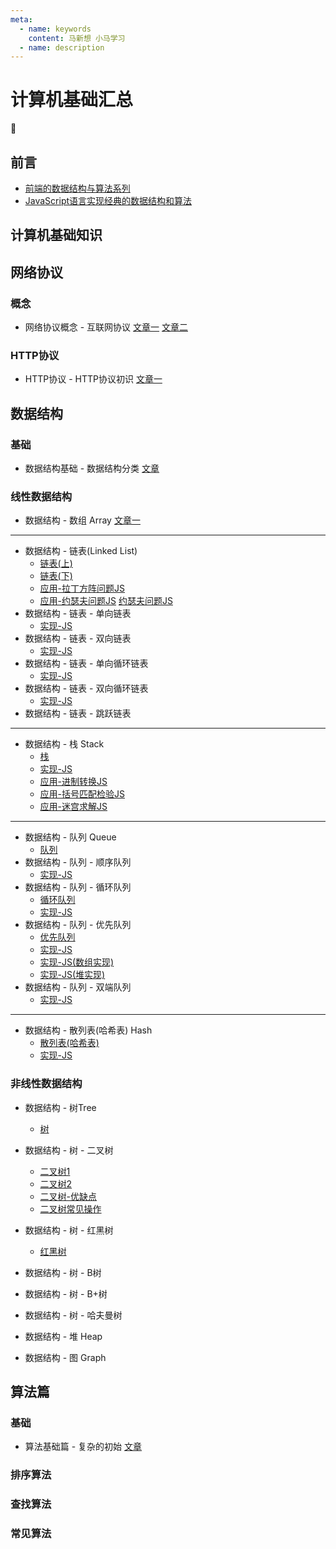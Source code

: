 ```yaml
---
meta:
  - name: keywords
    content: 马新想 小马学习 
  - name: description
---
```



# 计算机基础汇总

:horse:

## 前言

- [前端的数据结构与算法系列](https://github.com/sisterAn/JavaScript-Algorithms)
- [JavaScript语言实现经典的数据结构和算法](https://github.com/cunzaizhuyi/ds-algorithm)

## 计算机基础知识

## 网络协议

### 概念

- 网络协议概念 - 互联网协议 [文章一](https://www.ruanyifeng.com/blog/2012/05/internet_protocol_suite_part_i.html) [文章二](https://www.ruanyifeng.com/blog/2012/06/internet_protocol_suite_part_ii.html)

### HTTP协议

- HTTP协议 - HTTP协议初识 [文章一](http://www.ruanyifeng.com/blog/2016/08/http.html)





## 数据结构

### 基础

- 数据结构基础 - 数据结构分类 [文章](https://blog.csdn.net/yeyazhishang/article/details/82353846)


### 线性数据结构

- 数据结构 - 数组 Array [文章一](https://blog.csdn.net/mingyunxiaohai/article/details/85758347)

---

- 数据结构 - 链表(Linked List) 
  - [链表(上)](https://zhuanlan.zhihu.com/p/52878334) 
  - [链表(下)](https://zhuanlan.zhihu.com/p/52841915)
  - [应用-拉丁方阵问题JS](https://lcxing.blog.csdn.net/article/details/79091269) 
  - [应用-约瑟夫问题JS](https://blog.csdn.net/LeeSirbupt/article/details/84857282) [约瑟夫问题JS](https://www.cnblogs.com/yuanxiaowa/p/3766144.html)
- 数据结构 - 链表 - 单向链表 
  - [实现-JS](https://github.com/XPoet/js-data-structures-and-algorithms/blob/master/assets/doc/06_JavaScript%E6%95%B0%E6%8D%AE%E7%BB%93%E6%9E%84%E4%B8%8E%E7%AE%97%E6%B3%95%EF%BC%88%E5%85%AD%EF%BC%89%E5%8D%95%E5%90%91%E9%93%BE%E8%A1%A8.md)
- 数据结构 - 链表 - 双向链表 
  - [实现-JS](https://github.com/XPoet/js-data-structures-and-algorithms/blob/master/assets/doc/07_JavaScript%E6%95%B0%E6%8D%AE%E7%BB%93%E6%9E%84%E4%B8%8E%E7%AE%97%E6%B3%95%EF%BC%88%E4%B8%83%EF%BC%89%E5%8F%8C%E5%90%91%E9%93%BE%E8%A1%A8.md)
- 数据结构 - 链表 - 单向循环链表 
  - [实现-JS](https://blog.csdn.net/zp1996323/article/details/49315413)
- 数据结构 - 链表 - 双向循环链表 
  - [实现-JS](https://zhuanlan.zhihu.com/p/109565307)
- 数据结构 - 链表 - 跳跃链表 

--- 

- 数据结构 - 栈 Stack 
  - [栈](http://c.biancheng.net/view/3349.html)
  - [实现-JS](https://github.com/XPoet/js-data-structures-and-algorithms/blob/master/assets/doc/03_JavaScript%E6%95%B0%E6%8D%AE%E7%BB%93%E6%9E%84%E4%B8%8E%E7%AE%97%E6%B3%95%EF%BC%88%E4%B8%89%EF%BC%89%E6%A0%88.md)
  - [应用-进制转换JS](https://www.cnblogs.com/ar13/p/8000718.html)
  - [应用-括号匹配检验JS](https://blog.csdn.net/MrDeng_web2018/article/details/108426604)
  - [应用-迷宫求解JS](https://www.pianshen.com/article/8711220159/)
---

- 数据结构 - 队列 Queue
  - [队列](http://c.biancheng.net/view/3352.html)
- 数据结构 - 队列 - 顺序队列
  - [实现-JS](https://blog.csdn.net/yuruixin_china/article/details/77823296?utm_source=blogxgwz0)
- 数据结构 - 队列 - 循环队列
  - [循环队列](https://blog.csdn.net/rainchxy/article/details/79860990)
  - [实现-JS](https://juejin.cn/post/6844903717418844168)
- 数据结构 - 队列 - 优先队列
  - [优先队列](https://www.sohu.com/a/256022793_478315)
  - [实现-JS](https://github.com/XPoet/js-data-structures-and-algorithms/blob/master/assets/doc/05_JavaScript%E6%95%B0%E6%8D%AE%E7%BB%93%E6%9E%84%E4%B8%8E%E7%AE%97%E6%B3%95%EF%BC%88%E4%BA%94%EF%BC%89%E4%BC%98%E5%85%88%E9%98%9F%E5%88%97.md)
  - [实现-JS(数组实现)](https://github.com/cunzaizhuyi/ds-algorithm/blob/master/%E9%98%9F%E5%88%97/%E4%BC%98%E5%85%88%E9%98%9F%E5%88%97/%E6%95%B0%E7%BB%84%E5%AE%9E%E7%8E%B0.js)
  - [实现-JS(堆实现)](https://github.com/cunzaizhuyi/ds-algorithm/blob/master/%E9%98%9F%E5%88%97/%E4%BC%98%E5%85%88%E9%98%9F%E5%88%97/%E5%A0%86%E5%AE%9E%E7%8E%B0.js)
- 数据结构 - 队列 - 双端队列
  - [实现-JS](https://blog.csdn.net/zhang1339435196/article/details/101352402)

---

- 数据结构 - 散列表(哈希表) Hash
  - [散列表(哈希表)](http://data.biancheng.net/view/107.html)
  - [实现-JS](https://zhuanlan.zhihu.com/p/262496332)


### 非线性数据结构

- 数据结构 - 树Tree
  - [树](http://data.biancheng.net/view/23.html)
- 数据结构 - 树 - 二叉树
  - [二叉树1](https://github.com/XPoet/js-data-structures-and-algorithms/blob/master/assets/doc/12_JavaScript%E6%95%B0%E6%8D%AE%E7%BB%93%E6%9E%84%E4%B8%8E%E7%AE%97%E6%B3%95%EF%BC%88%E5%8D%81%E4%BA%8C%EF%BC%89%E4%BA%8C%E5%8F%89%E6%A0%91.md)
  - [二叉树2](https://github.com/XPoet/js-data-structures-and-algorithms/blob/master/assets/doc/13_JavaScript%E6%95%B0%E6%8D%AE%E7%BB%93%E6%9E%84%E4%B8%8E%E7%AE%97%E6%B3%95%EF%BC%88%E5%8D%81%E4%B8%89%EF%BC%89%E4%BA%8C%E5%8F%89%E6%90%9C%E7%B4%A2%E6%A0%91.md)
  - [二叉树-优缺点](https://www.cnblogs.com/yunshaowei/p/6780933.html)
  - [二叉树常见操作](https://segmentfault.com/a/1190000008850005)
- 数据结构 - 树 - 红黑树
  - [红黑树](https://www.jianshu.com/p/e136ec79235c)
- 数据结构 - 树 - B树
- 数据结构 - 树 - B+树
- 数据结构 - 树 - 哈夫曼树

- 数据结构 - 堆 Heap []()

- 数据结构 - 图 Graph []()


## 算法篇


### 基础

- 算法基础篇 - 复杂的初始 [文章](https://www.cnblogs.com/54chensongxia/p/14012838.html)


### 排序算法



### 查找算法



### 常见算法

